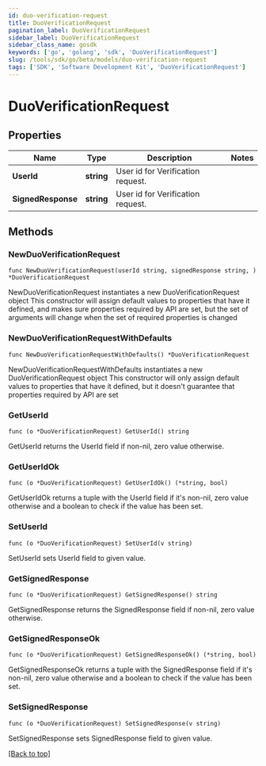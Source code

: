 ```yaml
---
id: duo-verification-request
title: DuoVerificationRequest
pagination_label: DuoVerificationRequest
sidebar_label: DuoVerificationRequest
sidebar_class_name: gosdk
keywords: ['go', 'golang', 'sdk', 'DuoVerificationRequest'] 
slug: /tools/sdk/go/beta/models/duo-verification-request
tags: ['SDK', 'Software Development Kit', 'DuoVerificationRequest']
---
```


# DuoVerificationRequest

## Properties

Name | Type | Description | Notes
------------ | ------------- | ------------- | -------------
**UserId** |  **string** | User id for Verification request. | 
**SignedResponse** |  **string** | User id for Verification request. | 

## Methods

### NewDuoVerificationRequest

`func NewDuoVerificationRequest(userId string, signedResponse string, ) *DuoVerificationRequest`

NewDuoVerificationRequest instantiates a new DuoVerificationRequest object
This constructor will assign default values to properties that have it defined,
and makes sure properties required by API are set, but the set of arguments
will change when the set of required properties is changed

### NewDuoVerificationRequestWithDefaults

`func NewDuoVerificationRequestWithDefaults() *DuoVerificationRequest`

NewDuoVerificationRequestWithDefaults instantiates a new DuoVerificationRequest object
This constructor will only assign default values to properties that have it defined,
but it doesn't guarantee that properties required by API are set

### GetUserId

`func (o *DuoVerificationRequest) GetUserId() string`

GetUserId returns the UserId field if non-nil, zero value otherwise.

### GetUserIdOk

`func (o *DuoVerificationRequest) GetUserIdOk() (*string, bool)`

GetUserIdOk returns a tuple with the UserId field if it's non-nil, zero value otherwise
and a boolean to check if the value has been set.

### SetUserId

`func (o *DuoVerificationRequest) SetUserId(v string)`

SetUserId sets UserId field to given value.


### GetSignedResponse

`func (o *DuoVerificationRequest) GetSignedResponse() string`

GetSignedResponse returns the SignedResponse field if non-nil, zero value otherwise.

### GetSignedResponseOk

`func (o *DuoVerificationRequest) GetSignedResponseOk() (*string, bool)`

GetSignedResponseOk returns a tuple with the SignedResponse field if it's non-nil, zero value otherwise
and a boolean to check if the value has been set.

### SetSignedResponse

`func (o *DuoVerificationRequest) SetSignedResponse(v string)`

SetSignedResponse sets SignedResponse field to given value.



[[Back to top]](#) 


